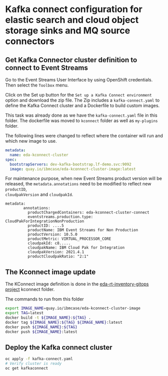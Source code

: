 
# Kafka connect configuration for elastic search and cloud object storage sinks and MQ source connectors

## Get Kafka Connector cluster definition to connect to Event Streams

Go to the Event Streams User Interface by using OpenShift credentials. Then select the `Toolbox` menu.

Click on the Set up button for the `Set up a Kafka Connect environment` option and download the zip file. The Zip
includes a `kafka-connect.yaml` to define the Kafka Connect cluster and a Dockerfile to build custom images.

This task was already done as we have the `kafka-connect.yaml` file in this folder. The dockerfile was moved to `kconnect` folder as well as `my-plugins` folder.

The following lines were changed to reflect where the container will run and which new image to use.

```yaml
metadata:
  name: eda-kconnect-cluster
spec:
  bootstrapServers: dev-kafka-bootstrap.lf-demo.svc:9092
  image: quay.io/ibmcase/eda-kconnect-cluster-image:latest
```

For maintenance purpose, when new Event Streams product version will be released, the `metadata.annotations` need to be modified to reflect new `productID`,  
`cloudpakVersion` and `cloudpakId`.

```
metadata:
        annotations:
          productChargedContainers: eda-kconnect-cluster-connect
          eventstreams.production.type: CloudPakForIntegrationNonProduction
          productID: ....5
          productName: IBM Event Streams for Non Production
          productVersion: 10.5.0
          productMetric: VIRTUAL_PROCESSOR_CORE
          cloudpakId: c8.....
          cloudpakName: IBM Cloud Pak for Integration
          cloudpakVersion: 2021.4.1
          productCloudpakRatio: "2:1"
```

## The Kconnect image update

The KConnect image definition is done in the [eda-rt-inventory-gitops project](https://github.com/ibm-cloud-architecture/eda-rt-inventory-gitops) kconnect folder.

The commands to run from this folder

```sh
export IMAGE_NAME=quay.io/ibmcase/eda-kconnect-cluster-image 
export TAG=latest
docker build -t ${IMAGE_NAME}:${TAG} .
docker tag ${IMAGE_NAME}:${TAG} ${IMAGE_NAME}:latest
docker push ${IMAGE_NAME}:${TAG}
docker push ${IMAGE_NAME}:latest
```

## Deploy the Kafka connect cluster

```sh
oc apply -f kafka-connect.yaml
# Verify cluster is ready
oc get kafkaconnect
```
